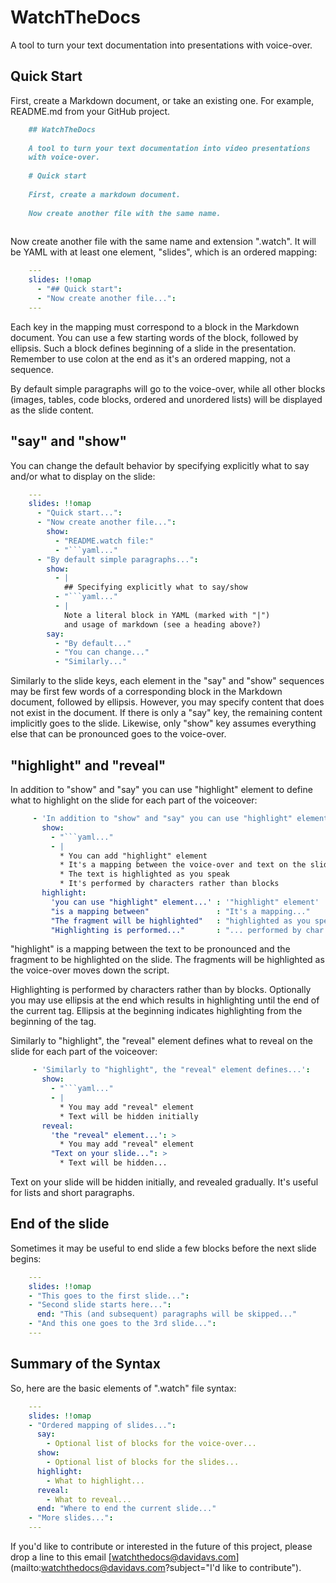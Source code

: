                                                                                                         
# WatchTheDocs

A tool to turn your text documentation into presentations
with voice-over.

## Quick Start

First, create a Markdown document, or take an existing one.
For example, README.md from your GitHub project.

```markdown
    ## WatchTheDocs
    
    A tool to turn your text documentation into video presentations
    with voice-over.
    
    # Quick start
    
    First, create a markdown document.
    
    Now create another file with the same name.
    
 ```
    
Now create another file with the same name and extension ".watch".
It will be YAML with at least one element, "slides", which is
an ordered mapping:

```yaml
    ---
    slides: !!omap
      - "## Quick start":
      - "Now create another file...":
    ---
```

Each key in the mapping must correspond to a block in the
Markdown document. You can use a few starting words of the block,
followed by ellipsis. Such a block defines beginning of a slide
in the presentation. Remember to use colon at the end as it's an ordered
mapping, not a sequence.

By default simple paragraphs will go to the voice-over, while
all other blocks (images, tables, code blocks, ordered and unordered
lists) will be displayed as the slide content.

## "say" and "show"

You can change the default behavior by specifying explicitly
what to say and/or what to display on the slide:

```yaml
    ---
    slides: !!omap
      - "Quick start...":
      - "Now create another file...":
        show:
          - "README.watch file:"
          - "```yaml..."
      - "By default simple paragraphs...":
        show:
          - |
            ## Specifying explicitly what to say/show
          - "```yaml..."
          - |
            Note a literal block in YAML (marked with "|")
            and usage of markdown (see a heading above?)
        say:
          - "By default..."
          - "You can change..."
          - "Similarly..."
```

Similarly to the slide keys, each element in the "say" and "show"
sequences may be first few words of a corresponding block in the
Markdown document, followed by ellipsis. However, you may specify
content that does not exist in the document. If there is only
a "say" key, the remaining content implicitly goes to the slide.
Likewise, only "show" key assumes everything else that can be
pronounced goes to the voice-over.

## "highlight" and "reveal"

In addition to "show" and "say" you can use "highlight" element
to define what to highlight on the slide for each part of the
voiceover:

```yaml
     - 'In addition to "show" and "say" you can use "highlight" element...':
       show:
         - "```yaml..."
         - |
           * You can add "highlight" element
           * It's a mapping between the voice-over and text on the slide
           * The text is highlighted as you speak
           * It's performed by characters rather than blocks
       highlight:
         'you can use "highlight" element...' : '"highlight" element'
         "is a mapping between"               : "It's a mapping..."
         "The fragment will be highlighted"   : "highlighted as you speak"
         "Highlighting is performed..."       : "... performed by char..."
```

"highlight" is a mapping between the text to be pronounced and
the fragment to be highlighted on the slide. The fragments will
be highlighted as the voice-over moves down the script.

Highlighting is performed by characters rather than by blocks.
Optionally you may use ellipsis at the end which results in
highlighting until the end of the current tag. Ellipsis at the
beginning indicates highlighting from the beginning of the tag.

Similarly to "highlight", the "reveal" element defines what to
reveal on the slide for each part of the voiceover:

```yaml
     - 'Similarly to "highlight", the "reveal" element defines...':
       show:
         - "```yaml..."
         - |
           * You may add "reveal" element
           * Text will be hidden initially
       reveal:
         'the "reveal" element...': >
           * You may add "reveal" element
         "Text on your slide...": >
           * Text will be hidden...
```

Text on your slide will be hidden initially, and revealed gradually.
It's useful for lists and short paragraphs.

## End of the slide

Sometimes it may be useful to end slide a few blocks before the
next slide begins:

```yaml
    ---
    slides: !!omap
    - "This goes to the first slide...":
    - "Second slide starts here...":
      end: "This (and subsequent) paragraphs will be skipped..."
    - "And this one goes to the 3rd slide...":
    ---
```

## Summary of the Syntax

So, here are the basic elements of ".watch" file syntax:

```yaml
    ---
    slides: !!omap
    - "Ordered mapping of slides...":
      say:
        - Optional list of blocks for the voice-over...
      show:
        - Optional list of blocks for the slides...
      highlight:
        - What to highlight...
      reveal:
        - What to reveal...
      end: "Where to end the current slide..."
    - "More slides...":
    ---
```

If you'd like to contribute or interested in the future of this project,
please drop a line to this email
[watchthedocs@davidavs.com](mailto:watchthedocs@davidavs.com?subject="I'd like to contribute").
